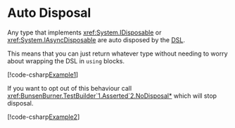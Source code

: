 # Auto Disposal

Any type that implements <xref:System.IDisposable> or <xref:System.IAsyncDisposable>
are auto disposed by the [DSL](xref:BunsenBurner.TestBuilder`1).

This means that you can just return whatever type without needing to worry about
wrapping the DSL in `using` blocks.

[!code-csharp[Example1](../../BunsenBurner.Tests/Examples/AutoDisposal.cs#Example1)]

If you want to opt out of this behaviour call
<xref:BunsenBurner.TestBuilder`1.Asserted`2.NoDisposal*> which will stop disposal.

[!code-csharp[Example2](../../BunsenBurner.Tests/Examples/AutoDisposal.cs#Example2)]
